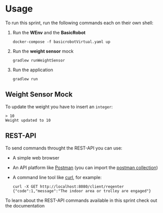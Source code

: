 # Usage

To run this sprint, run the following commands each on their own shell:

1. Run the **WEnv** and the **BasicRobot**
   
   ```shell
   docker-compose -f basicrobotVirtual.yaml up
   ```

2. Run the **weight sensor** mock
   
   ```shell
   gradlew runWeightSensor
   ```

3. Run the application
   
   ```shell
   gradlew run
   ```

## Weight Sensor Mock

To update the weight you have to insert an `integer`:

```shell
> 10
Weight updated to 10
```

## REST-API

To send commands throught the REST-API you can use:

- A simple web browser

- An API platform like [Postman](https://www.postman.com/) (you can import the [postman collection](userDocs/Automated%20Car-Parking%20postman_collection.json))

- A command line tool like [curl](https://curl.se/), for example:
  
  ```shell
  curl -X GET http://localhost:8080/client/reqenter
  {"code":1,"message":"The indoor area or trolley are engaged"}
  ```

To learn about the REST-API commands available in this sprint check out the documentation
